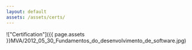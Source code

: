 ```yaml
---
layout: default
assets: /assets/certs/
---
```

!["Certification"]({{ page.assets }}MVA/2012_05_30_Fundamentos_do_desenvolvimento_de_software.jpg)
